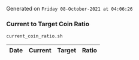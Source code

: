 Generated on `Friday 08-October-2021 at 04:06:26`

### Current to Target Coin Ratio
`current_coin_ratio.sh`

Date|Current|Target|Ratio
---|---|---|---
